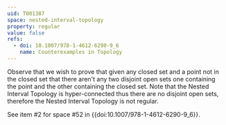 ```yaml
---
uid: T001387
space: nested-interval-topology
property: regular
value: false
refs:
  - doi: 10.1007/978-1-4612-6290-9_6
    name: Counterexamples in Topology
---
```

Observe that we wish to prove that given any closed set and a point not in the closed set that there aren't any two disjoint open sets one containing the point and the other containing the closed set. Note that the Nested Interval Topology is hyper-connected thus there are no disjoint open sets, therefore the Nested Interval Topology is not regular.

See item #2 for space #52 in {{doi:10.1007/978-1-4612-6290-9_6}}.
